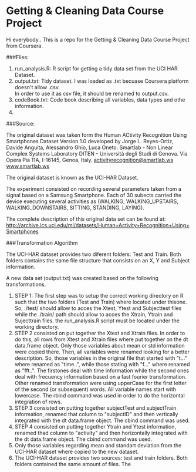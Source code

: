 # Getting & Cleaning Data Course Project

Hi everybody..   This is a repo for the Getting & Cleaning Data Course Project from Coursera.

###Files:

1. run_analysis.R:    R script for getting a tidy data set from the UCI HAR Dataset.
2. output.txt:        Tidy dataset.   I was loaded as .txt becuase Coursera platform doesn't allow .csv.  
                      In order to use it as csv file,  it should be renamed to output.csv.
3. codeBook.txt:      Code book describing all variables, data types and othe information.
4. 

###Source:


The original dataset was taken form the Human ACtivity Recognition Using Smartphones Dataset Version 1.0 developed by Jorge L. Reyes-Ortiz, Davide Anguita, Alessandro Ghio, Luca Oneto.
Smartlab - Non Linear Complex Systems Laboratory
DITEN - Università degli Studi di Genova.
Via Opera Pia 11A, I-16145, Genoa, Italy.
activityrecognition@smartlab.ws
www.smartlab.ws

The original dataset is known as the UCI-HAR Dataset.

The experiment consisted on recording several parameters taken from a signal based on a Samsung Smartphone.  Each of 30 subects carried the device executing several activities as (WALKING, WALKING_UPSTAIRS, WALKING_DOWNSTAIRS, SITTING, STANDING, LAYING).   

The complete description of this original data set can be found at:  http://archive.ics.uci.edu/ml/datasets/Human+Activity+Recognition+Using+Smartphones

###Transformation Algorithm

The UCI-HAR dataset provides two diferent folders:  Test and Train.   Both folders contains the same file structure that consists on an X, Y and Subject information.  

A new data set (output.txt) was created based on the following transformations.

1. STEP 1:  The first step was to setup the correct working directory on R such that the two folders (Test and Train) where located under thisone.  So, ./test/ should allow to acces the Xtest, Ytest and Subjecttest files while the ./train/ path should allow to acces the Xtrain, Ytrain and Sujecttrain files.  the run_analysis.R script must be located under the working directory.
2. STEP 2 consisted on put together the Xtest and Xtrain files.   In order to do this, all rows from Xtest and Xtrain files where put together on the dt data.frame object.  Only those variables about mean or std information were copied there.  Then, all variables were renamed looking for a better description.  So, those variables in the original file that started with "t..." where renamed as "time..", while those stating with "f..." where renamed as "fft..".  The firstones deal with time information while the second ones deal with frecuency information based on a fast fourier transformation. Other renamed transformation were using upperCase for the first letter of the second (or subsequent) words.  All variable names start with lowercase.  The rbind command was used in order to do the horizontal integration of rows.
3. STEP 3 consisted on putting together subjectTest and subjectTrain information, renamed that column to "subjectID" and then vertically integrated with the dt data.frame object. The cbind command was used.
4. STEP 4 consisted on putting together Ytrain and Ytest information, renamed thad column to "activity" and then horizontally integrated with the dt data.frame object.  The cbind command was used.
2. Only those variables regarding mean and standart deviation from the UCI-HAR dataset where copied to the new dataset.
3. The UCI-HAR dataset provides two sources:  test and train folders.  Both folders contained the same amount of files.  The 
